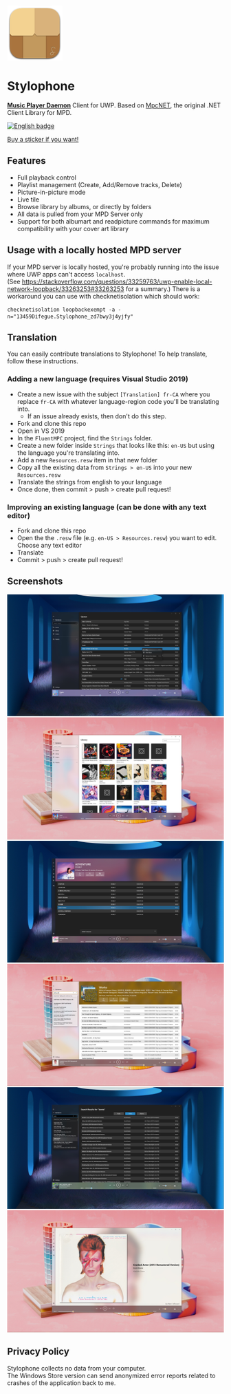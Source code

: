 <img src="Sources/Stylophone/Assets/Square44x44Logo.targetsize-256.png" width="128">
  
Stylophone
===========

[**Music Player Daemon**](https://www.musicpd.org/) Client for UWP.
Based on [MpcNET](https://github.com/petrkr/MpcNET), the original .NET Client Library for MPD.  

<a href='//www.microsoft.com/store/apps/9NCB693428T8?cid=storebadge&ocid=badge'><img src='https://developer.microsoft.com/en-us/store/badges/images/English_get-it-from-MS.png' alt='English badge' width="142" height="52"/></a>

[Buy a sticker if you want!](https://ko-fi.com/s/9fcf421b6e)  

## Features

* Full playback control  
* Playlist management (Create, Add/Remove tracks, Delete)  
* Picture-in-picture mode  
* Live tile  
* Browse library by albums, or directly by folders  
* All data is pulled from your MPD Server only  
* Support for both albumart and readpicture commands for maximum compatibility with your cover art library

## Usage with a locally hosted MPD server

If your MPD server is locally hosted, you're probably running into the issue where UWP apps can't access `localhost`.  
(See https://stackoverflow.com/questions/33259763/uwp-enable-local-network-loopback/33263253#33263253 for a summary.)
There is a workaround you can use with checknetisolation which should work:  

```
checknetisolation loopbackexempt -a -n="13459Difegue.Stylophone_zd7bwy3j4yjfy"
```  

## Translation

You can easily contribute translations to Stylophone! To help translate, follow these instructions.

### Adding a new language (requires Visual Studio 2019)
- Create a new issue with the subject `[Translation] fr-CA` where you replace `fr-CA` with whatever language-region code you'll be translating into.
    - If an issue already exists, then don't do this step.
- Fork and clone this repo
- Open in VS 2019
- In the `FluentMPC` project, find the `Strings` folder.
- Create a new folder inside `Strings` that looks like this: `en-US` but using the language you're translating into.
- Add a new `Resources.resw` item in that new folder
- Copy all the existing data from `Strings > en-US` into your new `Resources.resw`
- Translate the strings from english to your language
- Once done, then commit > push > create pull request!

### Improving an existing language (can be done with any text editor)
- Fork and clone this repo
- Open the the `.resw` file (e.g. `en-US > Resources.resw`) you want to edit. Choose any text editor
- Translate
- Commit > push > create pull request!

## Screenshots

![Screen1](Screenshots/Screen1.jpg)
![Screen2](Screenshots/Screen2.jpg)
![Screen3](Screenshots/Screen3.jpg)
![Screen4](Screenshots/Screen4.jpg)
![Screen5](Screenshots/Screen5.jpg)
![Screen6](Screenshots/Screen6.jpg)

## Privacy Policy

Stylophone collects no data from your computer.  
The Windows Store version can send anonymized error reports related to crashes of the application back to me.  
